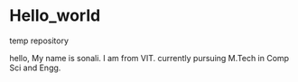 # Hello_world
temp repository

hello, My name is sonali. I am from VIT. currently pursuing M.Tech in Comp Sci and Engg.
